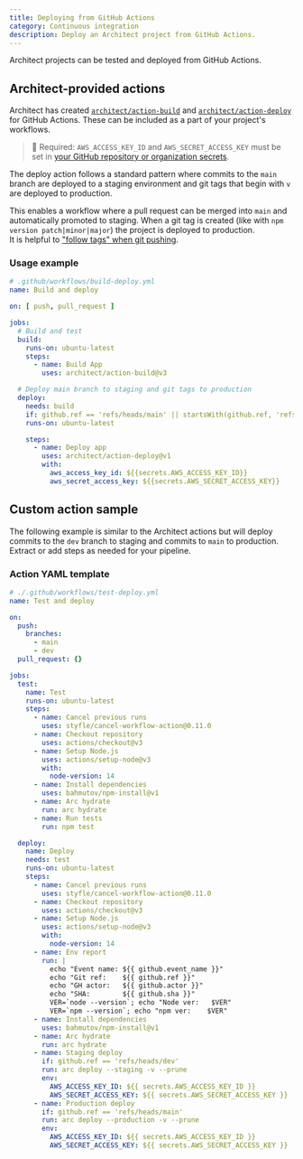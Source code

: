 ```yaml
---
title: Deploying from GitHub Actions
category: Continuous integration
description: Deploy an Architect project from GitHub Actions.
---
```


Architect projects can be tested and deployed from GitHub Actions.

## Architect-provided actions

Architect has created [`architect/action-build`](https://github.com/architect/action-build) and [`architect/action-deploy`](https://github.com/architect/action-deploy) for GitHub Actions. These can be included as a part of your project's workflows.

> 🔑  Required: `AWS_ACCESS_KEY_ID` and `AWS_SECRET_ACCESS_KEY` must be set in [your GitHub repository or organization secrets](https://docs.github.com/en/actions/security-guides/encrypted-secrets).

The deploy action follows a standard pattern where commits to the `main` branch are deployed to a staging environment and git tags that begin with `v` are deployed to production.

This enables a workflow where a pull request can be merged into `main` and automatically promoted to staging. When a git tag is created (like with `npm version patch|minor|major`) the project is deployed to production.  
It is helpful to ["follow tags" when git pushing](https://git-scm.com/docs/git-push#Documentation/git-push.txt---follow-tags).

### Usage example

```yaml
# .github/workflows/build-deploy.yml
name: Build and deploy

on: [ push, pull_request ]

jobs:
  # Build and test
  build:
    runs-on: ubuntu-latest
    steps:
      - name: Build App
        uses: architect/action-build@v3

  # Deploy main branch to staging and git tags to production
  deploy:
    needs: build
    if: github.ref == 'refs/heads/main' || startsWith(github.ref, 'refs/tags/v')
    runs-on: ubuntu-latest

    steps:
      - name: Deploy app
        uses: architect/action-deploy@v1
        with:
          aws_access_key_id: ${{secrets.AWS_ACCESS_KEY_ID}}
          aws_secret_access_key: ${{secrets.AWS_SECRET_ACCESS_KEY}}
```

## Custom action sample

The following example is similar to the Architect actions but will deploy commits to the `dev` branch to staging and commits to `main` to production. Extract or add steps as needed for your pipeline.

### Action YAML template

```yaml
# ./.github/workflows/test-deploy.yml
name: Test and deploy

on:
  push:
    branches:
      - main
      - dev
  pull_request: {}

jobs:
  test:
    name: Test
    runs-on: ubuntu-latest
    steps:
      - name: Cancel previous runs
        uses: styfle/cancel-workflow-action@0.11.0
      - name: Checkout repository
        uses: actions/checkout@v3
      - name: Setup Node.js
        uses: actions/setup-node@v3
        with:
          node-version: 14
      - name: Install dependencies
        uses: bahmutov/npm-install@v1
      - name: Arc hydrate
        run: arc hydrate
      - name: Run tests
        run: npm test

  deploy:
    name: Deploy
    needs: test
    runs-on: ubuntu-latest
    steps:
      - name: Cancel previous runs
        uses: styfle/cancel-workflow-action@0.11.0
      - name: Checkout repository
        uses: actions/checkout@v3
      - name: Setup Node.js
        uses: actions/setup-node@v3
        with:
          node-version: 14
      - name: Env report
        run: |
          echo "Event name: ${{ github.event_name }}"
          echo "Git ref:    ${{ github.ref }}"
          echo "GH actor:   ${{ github.actor }}"
          echo "SHA:        ${{ github.sha }}"
          VER=`node --version`; echo "Node ver:   $VER"
          VER=`npm --version`; echo "npm ver:    $VER"
      - name: Install dependencies
        uses: bahmutov/npm-install@v1
      - name: Arc hydrate
        run: arc hydrate
      - name: Staging deploy
        if: github.ref == 'refs/heads/dev'
        run: arc deploy --staging -v --prune
        env:
          AWS_ACCESS_KEY_ID: ${{ secrets.AWS_ACCESS_KEY_ID }}
          AWS_SECRET_ACCESS_KEY: ${{ secrets.AWS_SECRET_ACCESS_KEY }}
      - name: Production deploy
        if: github.ref == 'refs/heads/main'
        run: arc deploy --production -v --prune
        env:
          AWS_ACCESS_KEY_ID: ${{ secrets.AWS_ACCESS_KEY_ID }}
          AWS_SECRET_ACCESS_KEY: ${{ secrets.AWS_SECRET_ACCESS_KEY }}
```

<!-- 
## Use AWS IAM OIDCProvider

Alternatively, your GitHub Action can [gather keys from a specific AWS IAM Role federated by an IAM OIDCProvider](./github-actions-iam-oidcp).
-->

